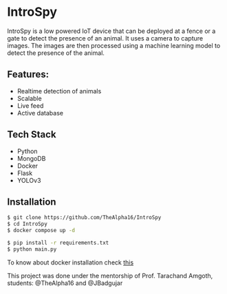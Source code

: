 # IntroSpy

IntroSpy is a low powered IoT device that can be deployed at a fence or a gate to detect the presence of an animal. It uses a camera to capture images. The images are then processed using a machine learning model to detect the presence of the animal.


## Features:
- Realtime detection of animals
- Scalable
- Live feed
- Active database

## Tech Stack
- Python
- MongoDB
- Docker
- Flask
- YOLOv3

## Installation

```bash
$ git clone https://github.com/TheAlpha16/IntroSpy
$ cd IntroSpy
$ docker compose up -d

$ pip install -r requirements.txt
$ python main.py
```

To know about docker installation check [this](https://docs.docker.com/engine/install/)

This project was done under the mentorship of Prof. Tarachand Amgoth, students: @TheAlpha16 and @JBadgujar